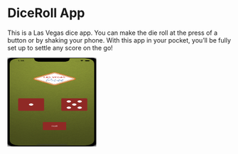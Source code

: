 # DiceRoll App
This is a Las Vegas dice app. You can make the die roll at the press of a button or by shaking your phone.
With this app in your pocket, you’ll be fully set up to settle any score on the go!


<!---->
<!--![alt text](appimage.png)-->

<img src="appimage.png" width="200" height = "200" />
